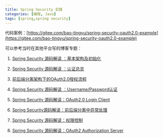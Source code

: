 ```yaml
---
title: Spring Security 实践
categories: [编程, Java]
tags: [spring,spring security]
---
```


代码案例：[https://gitee.com/bao-tingyu/spring-security-oauth2.0-example](https://gitee.com/bao-tingyu/spring-security-oauth2.0-example)

可以参考当时在其他平台写的博客专题：

1. [Spring Security 源码解读 ：基本架构及初始化](https://blog.csdn.net/weixin_41866717/article/details/128848734)

2. [Spring Security 源码解读 ：认证总览](https://blog.csdn.net/weixin_41866717/article/details/128874722)

3. [前后端分离架构下的OAuth2.0授权流程](https://blog.csdn.net/weixin_41866717/article/details/127092895)

4. [Spring Security 源码解读 ：Username/Password认证](https://blog.csdn.net/weixin_41866717/article/details/128880306)

5. [Spring Security 源码解读：OAuth2.0 Login Client](https://blog.csdn.net/weixin_41866717/article/details/128889475)

6. [Spring Security源码解读：前后端分离中异常处理](https://blog.csdn.net/weixin_41866717/article/details/128906444)

7. [Spring Security 源码解读：权限控制](https://blog.csdn.net/weixin_41866717/article/details/128948530)

8. [Spring Security 源码解读：OAuth2 Authorization Server](https://blog.csdn.net/weixin_41866717/article/details/129027551)
